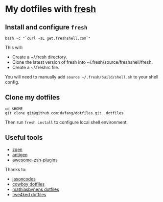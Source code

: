 # My dotfiles with [fresh](https://github.com/freshshell/fresh)

## Install and configure `fresh`

```
bash -c "`curl -sL get.freshshell.com`"
```

This will:

- Create a ~/.fresh directory.
- Clone the latest version of fresh into ~/.fresh/source/freshshell/fresh.
- Create a ~/.freshrc file.

You will need to manually add `source ~/.fresh/build/shell.sh` to your shell config.

## Clone my dotfiles

```
cd $HOME
git clone git@github.com:dafang/dotfiles.git .dotfiles
```

Then run `fresh install` to configure local shell environment.

## Useful tools

- [zgen](https://github.com/tarjoilija/zgen)
- [antigen](https://github.com/zsh-users/antigen)
- [awesome-zsh-plugins](https://github.com/unixorn/awesome-zsh-plugins#oh-my-zsh)

Thanks to:

- [jasoncodes](https://github.com/jasoncodes/dotfiles)
- [cowboy dotfiles](https://github.com/cowboy/dotfiles)
- [mathiasbynens dotfiles](https://github.com/mathiasbynens/dotfiles)
- [twe4ked dotfiles](https://github.com/twe4ked/dotfiles)
